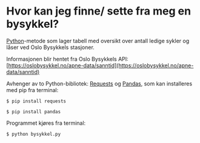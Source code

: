 # Hvor kan jeg finne/ sette fra meg en bysykkel?

[Python](https://www.python.org/downloads/)-metode som lager tabell med
oversikt over antall ledige sykler og låser ved Oslo Bysykkels stasjoner.

Informasjonen blir hentet fra Oslo Bysykkels API: [https://oslobysykkel.no/apne-data/sanntid](https://oslobysykkel.no/apne-data/sanntid)

Avhenger av to Python-bibliotek: [Requests](https://pypi.org/project/requests/)
 og [Pandas](https://pypi.org/project/pandas/), 
som kan installeres med pip fra terminal:

```
$ pip install requests
```
```
$ pip install pandas
```
Programmet kjøres fra terminal:

```
$ python bysykkel.py
```
